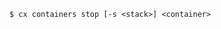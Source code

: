 <!-- usedin: [ _includes/_inlines/Toolbelt/Maestro/containers/containers_usage-2.md] -->

```
$ cx containers stop [-s <stack>] <container>
```
